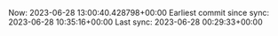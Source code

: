 Now: 2023-06-28 13:00:40.428798+00:00 Earliest commit since sync: 2023-06-28 10:35:16+00:00 Last sync: 2023-06-28 00:29:33+00:00
